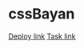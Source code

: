 # cssBayan

[Deploy link](https://kirich8.github.io/cssBayan/cssBayan/index.html)
[Task link](https://github.com/DrDiman/CSS-Bayan-task)
